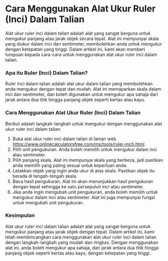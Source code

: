 Cara Menggunakan Alat Ukur Ruler (Inci) Dalam Talian
====================================================

Alat ukur ruler inci dalam talian adalah alat yang sangat berguna untuk mengukur panjang atau jarak objek secara tepat. Alat ini mempunyai skala yang diukur dalam inci dan sentimeter, membolehkan anda untuk mengukur dengan ketepatan yang tinggi. Dalam artikel ini, kami akan memberi tumpuan kepada cara-cara untuk menggunakan alat ukur ruler inci dalam talian.

### Apa itu Ruler (Inci) Dalam Talian?

Ruler inci dalam talian adalah alat ukur dalam talian yang membolehkan anda mengukur dengan tepat dan mudah. Alat ini memaparkan skala dalam inci dan sentimeter, dan boleh digunakan untuk mengukur apa sahaja dari jarak antara dua titik hingga panjang objek seperti kertas atau kayu.

### Cara Menggunakan Alat Ukur Ruler (Inci) Dalam Talian

Berikut adalah langkah-langkah untuk mengukur dengan menggunakan alat ukur ruler inci dalam talian:

1. Buka alat ukur ruler inci dalam talian di laman web <https://www.onlinecalculatorsfree.com/ms/tools/ruler-inch.html>.
2. Pilih unit pengukuran. Anda boleh memilih untuk mengukur dalam inci atau sentimeter.
3. Pilih panjang skala. Alat ini mempunyai skala yang berbeza, jadi pastikan anda memilih yang paling sesuai untuk keperluan anda.
4. Letakkan objek yang ingin anda ukur di atas skala. Pastikan objek itu berada di tengah-tengah skala.
5. Baca hasil pengukuran. Alat ini akan menunjukkan hasil pengukuran dengan tepat sehingga ke satu persepuluh inci atau sentimeter.
6. Jika anda ingin mengubah unit pengukuran, anda boleh memilih untuk mengukur dalam inci atau sentimeter. Alat ini juga mempunyai fungsi untuk mengubah unit pengukuran.

### Kesimpulan

Alat ukur ruler inci dalam talian adalah alat yang sangat berguna untuk mengukur panjang atau jarak objek dengan tepat. Dalam artikel ini, kami telah membincangkan cara menggunakan alat ukur ruler inci dalam talian dengan langkah-langkah yang mudah dan ringkas. Dengan menggunakan alat ini, anda boleh mengukur apa sahaja, dari jarak antara dua titik hingga panjang objek seperti kertas atau kayu, dengan ketepatan yang tinggi.